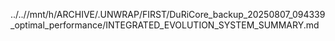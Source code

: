 ../..//mnt/h/ARCHIVE/.UNWRAP/FIRST/DuRiCore_backup_20250807_094339_optimal_performance/INTEGRATED_EVOLUTION_SYSTEM_SUMMARY.md